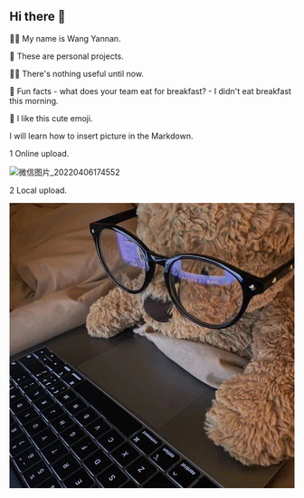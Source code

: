 ## Hi there 👋

🙋‍♀️ My name is Wang Yannan.

🌈 These are personal projects.

👩‍💻 There's nothing useful until now. 

🍿 Fun facts - what does your team eat for breakfast? - I didn't eat breakfast this morning.

🧙 I like this cute emoji.

I will learn how to insert picture in the Markdown.

1 Online upload.

![微信图片_20220406174552](https://user-images.githubusercontent.com/66931099/162564050-df4ff603-8b39-42a0-bc13-cf60f9de92b5.jpg)

2 Local upload.

![bear](bear.jpg)